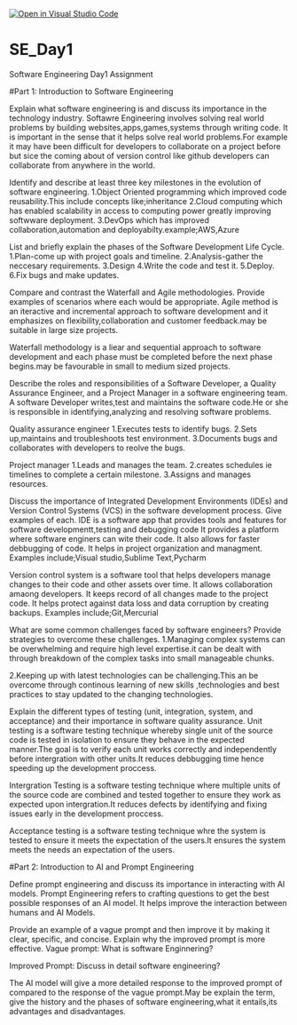 [![Open in Visual Studio Code](https://classroom.github.com/assets/open-in-vscode-2e0aaae1b6195c2367325f4f02e2d04e9abb55f0b24a779b69b11b9e10269abc.svg)](https://classroom.github.com/online_ide?assignment_repo_id=18353995&assignment_repo_type=AssignmentRepo)
# SE_Day1
Software Engineering Day1 Assignment

#Part 1: Introduction to Software Engineering

Explain what software engineering is and discuss its importance in the technology industry.
Softawre Engineering involves solving real world problems by building websites,apps,games,systems through writing code.
It is important in the sense that it helps solve real world problems.For example it may have been difficult for developers to collaborate on a project before but sice the coming about of version control like github developers can collaborate from anywhere in the world.

Identify and describe at least three key milestones in the evolution of software engineering.
1.Object Oriented programming which improved code reusability.This include concepts like;inheritance
2.Cloud computing which has enabled scalability in access to computing power greatly improving softwware deployment.
3.DevOps which has improved collaboration,automation and deployabilty.example;AWS,Azure

List and briefly explain the phases of the Software Development Life Cycle.
1.Plan-come up with project goals and timeline.
2.Analysis-gather the neccesary requirements.
3.Design
4.Write the code and test it.
5.Deploy.
6.Fix bugs and make updates.

Compare and contrast the Waterfall and Agile methodologies. Provide examples of scenarios where each would be appropriate.
Agile  method is an iteractive and incremental approach to software development and it emphasizes on flexibility,collaboration and customer feedback.may be suitable in large size projects.

Waterfall methodology is a liear and sequential approach to software development and each phase must be completed before the next phase begins.may be favourable in small to medium sized projects.

Describe the roles and responsibilities of a Software Developer, a Quality Assurance Engineer, and a Project Manager in a software engineering team.
A software Developer writes,test and maintains the software code.He or she is responsible in identifying,analyzing and resolving software problems.

Quality assurance engineer
1.Executes tests to identify bugs.
2.Sets up,maintains and troubleshoots test environment.
3.Documents bugs and collaborates with developers to reolve the bugs.

Project manager
1.Leads and manages the team.
2.creates schedules ie timelines to complete a certain milestone.
3.Assigns and manages resources.


Discuss the importance of Integrated Development Environments (IDEs) and Version Control Systems (VCS) in the software development process. Give examples of each.
IDE is a software app that provides tools and features for software developmentt,testing and debugging code
It provides a platform where software enginers can wite their code.
It also allows for faster debbugging of code.
It helps in project organization and managment.
Examples include;Visual studio,Sublime Text,Pycharm

Version control system is a software tool that helps developers manage changes to their code and other assets over time.
It allows collaboration amaong developers.
It keeps record of all changes made to the project code.
It helps protect against data loss and data corruption by creating backups.
Examples include;Git,Mercurial


What are some common challenges faced by software engineers? Provide strategies to overcome these challenges.
1.Managing complex systems can be overwhelming and require high level expertise.it can be dealt with through breakdown of the complex tasks into small manageable chunks.

2.Keeping up with latest technologies can be challenging.This an be overcome through continous learning of new skills ,technologies and best practices to stay updated to the changing technologies.

Explain the different types of testing (unit, integration, system, and acceptance) and their importance in software quality assurance.
Unit testing is a software testing technique whereby single unit of the source code is tested in isolation to ensure they behave in the expected manner.The goal is to verify each unit works correctly and independently before intergration with other units.It reduces debbugging time hence speeding up the development proccess.

Intergration Testing is a software testing technique where multiple units of the source code are combined and tested together to ensure they work as expected upon intergration.It reduces defects by identifying and fixing issues early in the development proccess.

Acceptance testing is a software testing technique whre the system is tested to ensure it meets the expectation of the users.It ensures the system meets the needs an expectation of the users.


#Part 2: Introduction to AI and Prompt Engineering


Define prompt engineering and discuss its importance in interacting with AI models.
Prompt Engineering refers to crafting questions to get the best possible responses of an AI model.
It helps improve the interaction between humans and AI Models.

Provide an example of a vague prompt and then improve it by making it clear, specific, and concise. Explain why the improved prompt is more effective.
Vague prompt: What is software Enginnering?

Improved Prompt: Discuss in detail software engineering?

The AI model will give a more detailed response to the improved prompt of  compared to the response of the vague prompt.May be explain the term, give the history and the phases of software engineering,what it entails,its advantages and disadvantages.
